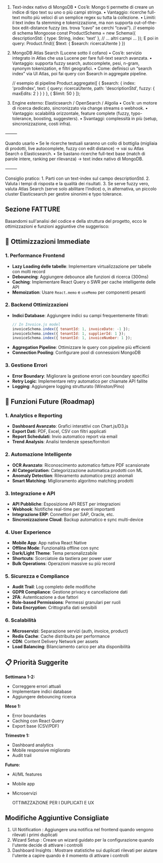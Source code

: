 1. Text-index nativo di MongoDB
	•	Cos’è: Mongo ti permette di creare un indice di tipo text su uno o più campi stringa.
	•	Vantaggio: ricerche full-text molto più veloci di un semplice regex su tutta la collezione.
	•	Limiti: il text index fa stemming e tokenizzazione, ma non supporta out-of-the-box edit-distance fuzzy (es. trova “cavo” se cerchi “cavai”).
    // esempio di schema Mongoose
const ProductSchema = new Schema({
  descriptionStd: { type: String, index: 'text' },
  // … altri campi …
});
E poi in query:
Product.find({ $text: { $search: ricercaUtente } })

2. MongoDB Atlas Search (Lucene sotto il cofano)
	•	Cos’è: servizio integrato in Atlas che usa Lucene per fare full-text search avanzata.
	•	Vantaggio: supporta fuzzy search, autocomplete, pesi, n-gram, synonym tokenization, e filtri geografici.
	•	Come: definisci un “search index” via UI Atlas, poi fai query con $search in aggregate pipeline.

    // esempio di pipeline
Product.aggregate([
  {
    $search: {
      index: 'prodIndex',
      text: {
        query: ricercaUtente,
        path: 'descriptionStd',
        fuzzy: { maxEdits: 2 }
      }
    }
  },
  { $limit: 50 }
]);

3. Engine esterno: Elasticsearch / OpenSearch / Algolia
	•	Cos’è: un motore di ricerca dedicato, sincronizzato via change streams o webhook.
	•	Vantaggio: scalabilità orizzontale, feature complete (fuzzy, typo-tolerance, boosting, suggesters).
	•	Svantaggi: complessità in più (setup, sincronizzazione, costi infra).

⸻

Quando usarlo
	•	Se le ricerche testuali saranno un collo di bottiglia (migliaia di prodotti, live autocomplete, fuzzy con edit distance) → vai su Atlas Search o Elasticsearch.
	•	Se bastano ricerche full-text base (match di parole intere, ranking per rilevanza) → text index nativo di MongoDB.

⸻

Consiglio pratico:
	1.	Parti con un text-index sul campo descriptionStd.
	2.	Valuta i tempi di risposta e la qualità dei risultati.
	3.	Se serve fuzzy vero, valuta Atlas Search (serve solo abilitare l’indice) o, in alternativa, un piccolo cluster Elasticsearch per gestire sinonimi e typo tolerance.


## Sezione FATTURE
          
Basandomi sull'analisi del codice e della struttura del progetto, ecco le ottimizzazioni e funzioni aggiuntive che suggerisco:

## 🚀 **Ottimizzazioni Immediate**

### 1. **Performance Frontend**
- **Lazy Loading delle tabelle**: Implementare virtualizzazione per tabelle con molti record
- **Debouncing**: Aggiungere debounce alle funzioni di ricerca (300ms)
- **Caching**: Implementare React Query o SWR per cache intelligente delle API
- **Memoization**: Usare `React.memo` e `useMemo` per componenti pesanti

### 2. **Backend Ottimizzazioni**
- **Indici Database**: Aggiungere indici su campi frequentemente filtrati:
  ```javascript
  // In Invoice.js model
  invoiceSchema.index({ tenantId: 1, invoiceDate: -1 });
  invoiceSchema.index({ tenantId: 1, supplierId: 1 });
  invoiceSchema.index({ tenantId: 1, invoiceNumber: 1 });
  ```
- **Aggregation Pipeline**: Ottimizzare le query con pipeline più efficienti
- **Connection Pooling**: Configurare pool di connessioni MongoDB

### 3. **Gestione Errori**
- **Error Boundary**: Migliorare la gestione errori con boundary specifici
- **Retry Logic**: Implementare retry automatico per chiamate API fallite
- **Logging**: Aggiungere logging strutturato (Winston/Pino)

## 🔮 **Funzioni Future (Roadmap)**

### 1. **Analytics e Reporting**
- **Dashboard Avanzato**: Grafici interattivi con Chart.js/D3.js
- **Export Dati**: PDF, Excel, CSV con filtri applicati
- **Report Schedulati**: Invio automatico report via email
- **Trend Analysis**: Analisi tendenze spese/fornitori

### 2. **Automazione Intelligente**
- **OCR Avanzato**: Riconoscimento automatico fatture PDF scansionate
- **AI Categorization**: Categorizzazione automatica prodotti con ML
- **Anomaly Detection**: Rilevamento automatico prezzi anomali
- **Smart Matching**: Miglioramento algoritmo matching prodotti

### 3. **Integrazione e API**
- **API Pubbliche**: Esposizione API REST per integrazioni
- **Webhook**: Notifiche real-time per eventi importanti
- **Integrazione ERP**: Connettori per SAP, Oracle, etc.
- **Sincronizzazione Cloud**: Backup automatico e sync multi-device

### 4. **User Experience**
- **Mobile App**: App nativa React Native
- **Offline Mode**: Funzionalità offline con sync
- **Dark/Light Theme**: Tema personalizzabile
- **Shortcuts**: Scorciatoie da tastiera per power user
- **Bulk Operations**: Operazioni massive su più record

### 5. **Sicurezza e Compliance**
- **Audit Trail**: Log completo delle modifiche
- **GDPR Compliance**: Gestione privacy e cancellazione dati
- **2FA**: Autenticazione a due fattori
- **Role-based Permissions**: Permessi granulari per ruoli
- **Data Encryption**: Crittografia dati sensibili

### 6. **Scalabilità**
- **Microservizi**: Separazione servizi (auth, invoice, product)
- **Redis Cache**: Cache distribuita per performance
- **CDN**: Content Delivery Network per assets
- **Load Balancing**: Bilanciamento carico per alta disponibilità

## 📋 **Priorità Suggerite**

**Settimana 1-2:**
- Correggere errori attuali
- Implementare indici database
- Aggiungere debouncing ricerca

**Mese 1:**
- Error boundaries
- Caching con React Query
- Export base (CSV/PDF)

**Trimestre 1:**
- Dashboard analytics
- Mobile responsive migliorato
- Audit trail

**Futuro:**
- AI/ML features
- Mobile app
- Microservizi


    OTTIMIZZAZIONE PER I DUPLICATI E UX    
## Modifiche Aggiuntive Consigliate
1. UI Notification : Aggiungere una notifica nel frontend quando vengono rilevati i primi duplicati
2. Wizard Setup : Creare un wizard guidato per la configurazione quando l'utente decide di attivare i controlli
3. Dashboard Insights : Mostrare statistiche sui duplicati rilevati per aiutare l'utente a capire quando è il momento di attivare i controlli